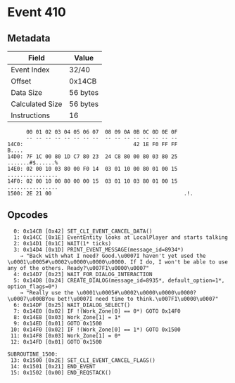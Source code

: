 # Event 410

## Metadata

| Field           | Value    |
|-----------------|----------|
| Event Index     | 32/40    |
| Offset          | 0x14CB   |
| Data Size       | 56 bytes |
| Calculated Size | 56 bytes |
| Instructions    | 16       |

```
      00 01 02 03 04 05 06 07  08 09 0A 0B 0C 0D 0E 0F
      -- -- -- -- -- -- -- --  -- -- -- -- -- -- -- --
14C0:                                   42 1E F0 FF FF             B....
14D0: 7F 1C 00 80 1D C7 80 23  24 C8 80 00 80 03 80 25  .......#$......%
14E0: 02 00 10 03 80 00 F0 14  03 01 10 00 80 01 00 15  ................
14F0: 02 00 10 00 80 00 00 15  03 01 10 03 80 01 00 15  ................
1500: 2E 21 00                                          .!.             
```

## Opcodes

```
  0: 0x14CB [0x42] SET_CLI_EVENT_CANCEL_DATA()
  1: 0x14CC [0x1E] EventEntity looks at LocalPlayer and starts talking
  2: 0x14D1 [0x1C] WAIT(1* ticks)
  3: 0x14D4 [0x1D] PRINT_EVENT_MESSAGE(message_id=8934*)
    → "Back with what I need? Good.\u0007I haven't yet used the \u0001\u0005#\u0002\u0000\u0000\u0000. If I do, I won't be able to use any of the others. Ready?\u007F1\u0000\u0007"
  4: 0x14D7 [0x23] WAIT_FOR_DIALOG_INTERACTION
  5: 0x14D8 [0x24] CREATE_DIALOG(message_id=8935*, default_option=1*, option_flags=0*)
    → "Really use the \u0001\u0005#\u0002\u0000\u0000\u0000?\u0007\u000BYou bet!\u0007I need time to think.\u007F1\u0000\u0007"
  6: 0x14DF [0x25] WAIT_DIALOG_SELECT()
  7: 0x14E0 [0x02] IF !(Work_Zone[0] == 0*) GOTO 0x14F0
  8: 0x14E8 [0x03] Work_Zone[1] = 1*
  9: 0x14ED [0x01] GOTO 0x1500
 10: 0x14F0 [0x02] IF !(Work_Zone[0] == 1*) GOTO 0x1500
 11: 0x14F8 [0x03] Work_Zone[1] = 0*
 12: 0x14FD [0x01] GOTO 0x1500

SUBROUTINE_1500:
 13: 0x1500 [0x2E] SET_CLI_EVENT_CANCEL_FLAGS()
 14: 0x1501 [0x21] END_EVENT
 15: 0x1502 [0x00] END_REQSTACK()
```
